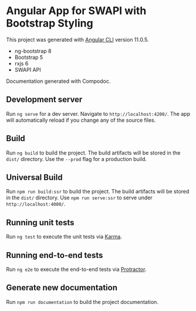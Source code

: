 # Angular App for SWAPI with Bootstrap Styling

This project was generated with [Angular CLI](https://github.com/angular/angular-cli) version 11.0.5.

- ng-bootstrap 8
- Bootstrap 5
- rxjs 6
- SWAPI API

Documentation generated with Compodoc.

## Development server

Run `ng serve` for a dev server. Navigate to `http://localhost:4200/`. The app will automatically reload if you change any of the source files.

## Build

Run `ng build` to build the project. The build artifacts will be stored in the `dist/` directory. Use the `--prod` flag for a production build.

## Universal Build

Run `npm run build:ssr` to build the project. The build artifacts will be stored in the `dist/` directory. Use `npm run serve:ssr` to serve under `http://localhost:4000/`.

## Running unit tests

Run `ng test` to execute the unit tests via [Karma](https://karma-runner.github.io).

## Running end-to-end tests

Run `ng e2e` to execute the end-to-end tests via [Protractor](http://www.protractortest.org/).

## Generate new documentation

Run `npm run documentation` to build the project documentation.
